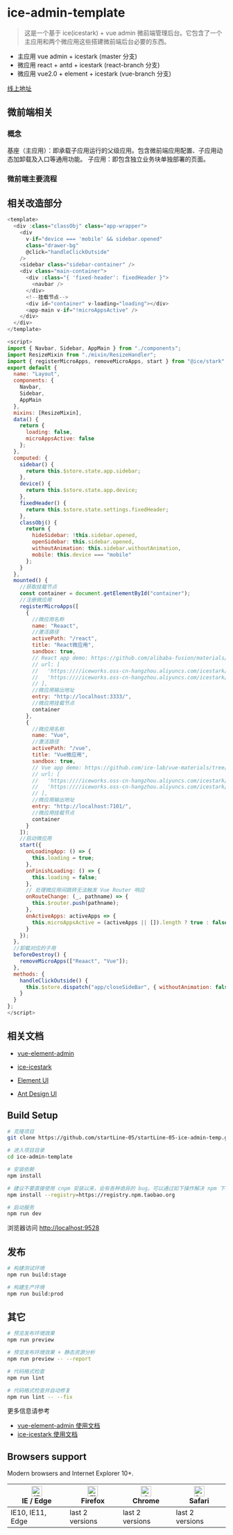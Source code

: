# ice-admin-template

> 这是一个基于 ice(icestark) + vue admin 微前端管理后台。它包含了一个主应用和两个微应用这些搭建微前端后台必要的东西。

- 主应用 vue admin + icestark (master 分支)
- 微应用 react + antd + icestark (react-branch 分支)
- 微应用 vue2.0 + element + icestark (vue-branch 分支)

[线上地址](https://startline-05.github.io/startLine-05-ice-admin-temp/)

## 微前端相关

### 概念

基座（主应用）：即承载子应用运行的父级应用。包含微前端应用配置、子应用动态加卸载及入口等通用功能。
子应用：即包含独立业务块单独部署的页面。

### 微前端主要流程

## 相关改造部分

```javascript
<template>
  <div :class="classObj" class="app-wrapper">
    <div
      v-if="device === 'mobile' && sidebar.opened"
      class="drawer-bg"
      @click="handleClickOutside"
    />
    <sidebar class="sidebar-container" />
    <div class="main-container">
      <div :class="{ 'fixed-header': fixedHeader }">
        <navbar />
      </div>
      <!--挂载节点-->
      <div id="container" v-loading="loading"></div>
      <app-main v-if="!microAppsActive" />
    </div>
  </div>
</template>

<script>
import { Navbar, Sidebar, AppMain } from "./components";
import ResizeMixin from "./mixin/ResizeHandler";
import { registerMicroApps, removeMicroApps, start } from "@ice/stark";
export default {
  name: "Layout",
  components: {
    Navbar,
    Sidebar,
    AppMain
  },
  mixins: [ResizeMixin],
  data() {
    return {
      loading: false,
      microAppsActive: false
    };
  },
  computed: {
    sidebar() {
      return this.$store.state.app.sidebar;
    },
    device() {
      return this.$store.state.app.device;
    },
    fixedHeader() {
      return this.$store.state.settings.fixedHeader;
    },
    classObj() {
      return {
        hideSidebar: !this.sidebar.opened,
        openSidebar: this.sidebar.opened,
        withoutAnimation: this.sidebar.withoutAnimation,
        mobile: this.device === "mobile"
      };
    }
  },
  mounted() {
    //获取挂载节点
    const container = document.getElementById("container");
    //注册微应用
    registerMicroApps([
      {
        //微应用名称
        name: "Reaact",
        //激活路径
        activePath: "/react",
        title: "React微应用",
        sandbox: true,
        // React app demo: https://github.com/alibaba-fusion/materials/tree/master/scaffolds/ice-stark-child
        // url: [
        //   'https:////iceworks.oss-cn-hangzhou.aliyuncs.com/icestark/child-seller-react/build/js/index.js',
        //   'https:////iceworks.oss-cn-hangzhou.aliyuncs.com/icestark/child-seller-react/build/css/index.css',
        // ],
        //微应用输出地址
        entry: "http://localhost:3333/",
        //微应用挂载节点
        container
      },
      {
        //微应用名称
        name: "Vue",
        //激活路径
        activePath: "/vue",
        title: "Vue微应用",
        sandbox: true,
        // Vue app demo: https://github.com/ice-lab/vue-materials/tree/master/scaffolds/icestark-child-app
        // url: [
        //   'https:////iceworks.oss-cn-hangzhou.aliyuncs.com/icestark/child-waiter-vue/dist/js/app.js',
        //   'https:////iceworks.oss-cn-hangzhou.aliyuncs.com/icestark/child-waiter-vue/dist/css/app.css',
        // ],
        //微应用输出地址
        entry: "http://localhost:7101/",
        //微应用挂载节点
        container
      }
    ]);
    //启动微应用
    start({
      onLoadingApp: () => {
        this.loading = true;
      },
      onFinishLoading: () => {
        this.loading = false;
      },
      // 处理微应用间跳转无法触发 Vue Router 响应
      onRouteChange: (_, pathname) => {
        this.$router.push(pathname);
      },
      onActiveApps: activeApps => {
        this.microAppsActive = (activeApps || []).length ? true : false;
      }
    });
  },
  //卸载对应的子用
  beforeDestroy() {
    removeMicroApps(["Reaact", "Vue"]);
  },
  methods: {
    handleClickOutside() {
      this.$store.dispatch("app/closeSideBar", { withoutAnimation: false });
    }
  }
};
</script>

```

## 相关文档

- [vue-element-admin](https://panjiachen.gitee.io/vue-element-admin-site/zh/)

- [ice-icestark](https://micro-frontends.ice.work/)

- [Element UI](https://element.eleme.cn/#/)

- [Ant Design UI](https://ant.design/index-cn)

## Build Setup

```bash
# 克隆项目
git clone https://github.com/startLine-05/startLine-05-ice-admin-temp.git

# 进入项目目录
cd ice-admin-template

# 安装依赖
npm install

# 建议不要直接使用 cnpm 安装以来，会有各种诡异的 bug。可以通过如下操作解决 npm 下载速度慢的问题
npm install --registry=https://registry.npm.taobao.org

# 启动服务
npm run dev
```

浏览器访问 [http://localhost:9528](http://localhost:9528)

## 发布

```bash
# 构建测试环境
npm run build:stage

# 构建生产环境
npm run build:prod
```

## 其它

```bash
# 预览发布环境效果
npm run preview

# 预览发布环境效果 + 静态资源分析
npm run preview -- --report

# 代码格式检查
npm run lint

# 代码格式检查并自动修复
npm run lint -- --fix
```

更多信息请参考

- [vue-element-admin 使用文档](https://panjiachen.github.io/vue-element-admin-site/zh/)
- [ice-icestark 使用文档](https://micro-frontends.ice.work/)

## Browsers support

Modern browsers and Internet Explorer 10+.

| [<img src="https://raw.githubusercontent.com/alrra/browser-logos/master/src/edge/edge_48x48.png" alt="IE / Edge" width="24px" height="24px" />](http://godban.github.io/browsers-support-badges/)</br>IE / Edge | [<img src="https://raw.githubusercontent.com/alrra/browser-logos/master/src/firefox/firefox_48x48.png" alt="Firefox" width="24px" height="24px" />](http://godban.github.io/browsers-support-badges/)</br>Firefox | [<img src="https://raw.githubusercontent.com/alrra/browser-logos/master/src/chrome/chrome_48x48.png" alt="Chrome" width="24px" height="24px" />](http://godban.github.io/browsers-support-badges/)</br>Chrome | [<img src="https://raw.githubusercontent.com/alrra/browser-logos/master/src/safari/safari_48x48.png" alt="Safari" width="24px" height="24px" />](http://godban.github.io/browsers-support-badges/)</br>Safari |
| --------------------------------------------------------------------------------------------------------------------------------------------------------------------------------------------------------------- | ----------------------------------------------------------------------------------------------------------------------------------------------------------------------------------------------------------------- | ------------------------------------------------------------------------------------------------------------------------------------------------------------------------------------------------------------- | ------------------------------------------------------------------------------------------------------------------------------------------------------------------------------------------------------------- |
| IE10, IE11, Edge                                                                                                                                                                                                | last 2 versions                                                                                                                                                                                                   | last 2 versions                                                                                                                                                                                               | last 2 versions                                                                                                                                                                                               |
